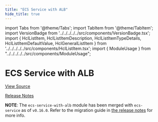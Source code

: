 ```yaml
---
title: "ECS Service with ALB"
hide_title: true
---
```


import Tabs from '@theme/Tabs';
import TabItem from '@theme/TabItem';
import VersionBadge from '../../../../../src/components/VersionBadge.tsx';
import { HclListItem, HclListItemDescription, HclListItemTypeDetails, HclListItemDefaultValue, HclGeneralListItem } from '../../../../../src/components/HclListItem.tsx';
import { ModuleUsage } from "../../../../../src/components/ModuleUsage";

<VersionBadge repoTitle="Amazon ECS" version="0.36.0" lastModifiedVersion="0.24.1"/>

# ECS Service with ALB

<a href="https://github.com/gruntwork-io/terraform-aws-ecs/tree/v0.36.0/modules/ecs-service-with-alb" className="link-button" title="View the source code for this module in GitHub.">View Source</a>

<a href="https://github.com/gruntwork-io/terraform-aws-ecs/releases/tag/v0.24.1" className="link-button" title="Release notes for only versions which impacted this module.">Release Notes</a>

**NOTE**: The `ecs-service-with-alb` module has been merged with `ecs-service` as of `v0.16.0`. Refer to the migration
guide in [the release notes](https://github.com/gruntwork-io/terraform-aws-ecs/releases/tag/v0.16.0) for more info.


<!-- ##DOCS-SOURCER-START
{
  "originalSources": [
    "https://github.com/gruntwork-io/terraform-aws-ecs/tree/v0.36.0/modules/ecs-service-with-alb/readme.md",
    "https://github.com/gruntwork-io/terraform-aws-ecs/tree/v0.36.0/modules/ecs-service-with-alb/variables.tf",
    "https://github.com/gruntwork-io/terraform-aws-ecs/tree/v0.36.0/modules/ecs-service-with-alb/outputs.tf"
  ],
  "sourcePlugin": "module-catalog-api",
  "hash": "edfef7a681fb5194756c78685c08b14e"
}
##DOCS-SOURCER-END -->
